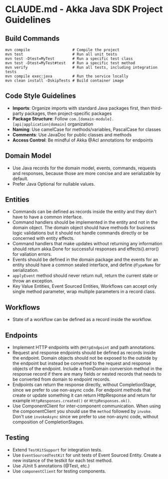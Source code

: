 # CLAUDE.md - Akka Java SDK Project Guidelines

## Build Commands
```
mvn compile                   # Compile the project
mvn test                      # Run all unit tests
mvn test -Dtest=MyTest        # Run a specific test class
mvn test -Dtest=MyTest#test   # Run a specific test method
mvn verify                    # Run all tests, including integration tests
mvn compile exec:java         # Run the service locally
mvn clean install -DskipTests # Build container image
```

## Code Style Guidelines
- **Imports**: Organize imports with standard Java packages first, then third-party packages, then project-specific packages
- **Package Structure**: Follow `com.[domain-module].[api|application|domain]` organization
- **Naming**: Use camelCase for methods/variables, PascalCase for classes
- **Comments**: Use JavaDoc for public classes and methods
- **Access Control**: Be mindful of Akka @Acl annotations for endpoints

## Domain Model
- Use Java records for the domain model, events, commands, requests and responses, because those are more concise and are serializable by default.
- Prefer Java Optional for nullable values.

## Entities
- Commands can be defined as records inside the entity and they don't have to have a common interface.
- Command handlers should be implemented in the entity and not in the domain object. The domain object should have methods for business logic validations but it should not handle commands directly or be concerned with entity effects.
- Command handlers that make updates without returning any information should return akka.Done for successful responses and effects().error() for valiation errors.
- Events should be defined in the domain package and the events for an entity should have a common sealed interface, and define `@TypeName` for serialization.
- `applyEvent` method should never return null, return the current state or throw an exception.
- Key Value Entities, Event Sourced Entities, Workflows can accept only single method parameter, wrap multiple parameters in a record class.

## Workflows
- State of a workflow can be defined as a record inside the workflow.

## Endpoints
- Implement HTTP endpoints with `@HttpEndpoint` and path annotations.
- Request and response endpoints should be defined as records inside the endpoint. Domain objects should not be exposed to the outside by the endpoint but instead be converted to the request and response objects of the endpoint. Include a fromDomain conversion method in the response record if there are many fields or nested records that needs to be converted from domain to endpoint records.
- Endpoints can return the response directly, without CompletionStage, since we prefer to use non-async code. For endpoint methods that create or update something it can return HttpResponse and return for example `HttpResponses.created()` or `HttpResponses.ok()`.
- Use ComponentClient for inter-component communication. When using the componentClient you should use the `method` followed by `invoke`. Don't use `invokeAsync` since we prefer to use non-async code, without composition of CompletionStages.

## Testing
- Extend `TestKitSupport` for integration tests.
- Use `EventSourcedTestKit` for unit tests of Event Sourced Entity. Create a new instance of the testkit for each test method.
- Use JUnit 5 annotations (@Test, etc.)
- Use `componentClient` for testing components.
